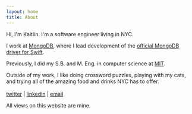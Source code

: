 ```yaml
---
layout: home
title: About
---
```


Hi, I'm Kaitlin. I'm a software engineer living in NYC.

I work at [MongoDB](https://www.mongodb.com/), where I lead development of the [official MongoDB driver for Swift](https://github.com/mongodb/mongo-swift-driver).

Previously, I did my S.B. and M. Eng. in computer science at [MIT](https://web.mit.edu/).

Outside of my work, I like doing crossword puzzles, playing with my cats, and trying all of the amazing food and drinks NYC has to offer.
<br><br>
[twitter](https://twitter.com/k__mahar) | [linkedin](https://www.linkedin.com/in/kaitlinmahar/) | [email](mailto:kaitlinmahar@gmail.com)

All views on this website are mine.
